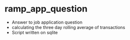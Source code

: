 # ramp_app_question

- Answer to job application question 
- calculating the three day rolling average of transactions
- Script written on sqlite 

